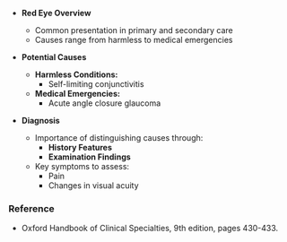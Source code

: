 - **Red Eye Overview**  
  - Common presentation in primary and secondary care
  - Causes range from harmless to medical emergencies

- **Potential Causes**  
  - **Harmless Conditions:**  
    - Self-limiting conjunctivitis
  - **Medical Emergencies:**  
    - Acute angle closure glaucoma

- **Diagnosis**  
  - Importance of distinguishing causes through:
    - **History Features**  
    - **Examination Findings**
  - Key symptoms to assess:
    - Pain
    - Changes in visual acuity

### **Reference**  
- Oxford Handbook of Clinical Specialties, 9th edition, pages 430-433.